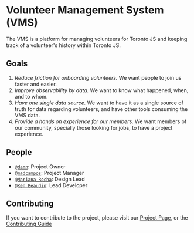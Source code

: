 # Volunteer Management System (VMS)

The VMS is a platform for managing volunteers for Toronto JS and keeping track of a volunteer's history within Toronto JS.

## Goals

1. _Reduce friction for onboarding volunteers._ We want people to join us faster and easier.
2. _Improve observability by data._ We want to know what happened, when, and to whom.
3. _Have one single data source._ We want to have it as a single source of truth for data regarding volunteers, and have other tools consuming the VMS data.
4. _Provide a hands on experience for our members._ We want members of our community, specially those looking for jobs, to have a project experience.

## People
- [`@dann`](https://github.com/dxnn): Project Owner
- [`@madcampos`](https://github.com/madcampos): Project Manager
- [`@Mariana Rocha`](https://github.com/marianavrocha): Design Lead
- [`@Ken Beaudin`](https://github.com/kbventures): Lead Developer

## Contributing

If you want to contribute to the project, please visit our [Project Page](https://github.com/orgs/torontojs/projects/6), or the [Contributing Guide](./CONTRIBUTING.md)
